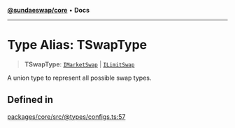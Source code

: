 [**@sundaeswap/core**](../../README.md) • **Docs**

***

# Type Alias: TSwapType

> **TSwapType**: [`IMarketSwap`](../interfaces/IMarketSwap.md) \| [`ILimitSwap`](../interfaces/ILimitSwap.md)

A union type to represent all possible swap types.

## Defined in

[packages/core/src/@types/configs.ts:57](https://github.com/SundaeSwap-finance/sundae-sdk/blob/main/packages/core/src/@types/configs.ts#L57)
